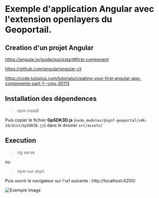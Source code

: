 # Exemple d'application Angular avec l'extension openlayers du Geoportail.

## Creation d'un projet Angular

https://angular.io/guide/quickstart#first-component

https://github.com/angular/angular-cli

https://code.tutsplus.com/tutorials/creating-your-first-angular-app-components-part-1--cms-30113

## Installation des dépendences

> npm install

Puis copier le fichier **GpSDK3D.js** (`node_modules/@ignf-geoportal/sdk-3d/dist/GpSDK3D.js`) dans le dossier `src/assets/`

## Execution

> ng serve

ou

> npm run start

Puis ouvrir le navigateur sur l'url suivante : http://localhost:4200/

![Exemple Image](exemple.png)
